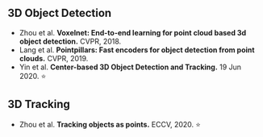 ## 3D Object Detection
* Zhou et al. **Voxelnet: End-to-end learning for point cloud based 3d object detection.** CVPR, 2018.
* Lang et al. **Pointpillars: Fast encoders for object detection from point clouds.** CVPR, 2019.
* Yin et al. **Center-based 3D Object Detection and Tracking.** 19 Jun 2020. :star:

## 3D Tracking
* Zhou et al. **Tracking objects as points.** ECCV, 2020. :star:
